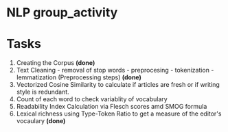# NLP group_activity

# Tasks
1. Creating the Corpus **(done)**
1. Text Cleaning - removal of stop words - preprocesing - tokenization - lemmatization (Preprocessing steps) **(done)**
1. Vectorized Cosine Similarity to calculate if articles are fresh or if writing style is redundant.
1. Count of each word to check variablity of vocabulary
1. Readability Index Calculation via Flesch scores amd SMOG formula
1. Lexical richness using Type-Token Ratio to get a measure of the editor's vocaulary **(done)**